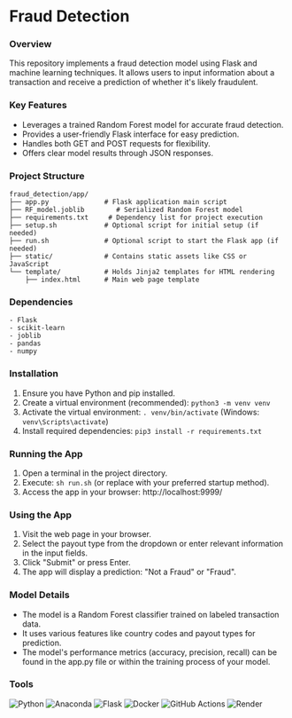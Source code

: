 # Fraud Detection

### Overview

This repository implements a fraud detection model using Flask and machine learning techniques. It allows users to input information about a transaction and receive a prediction of whether it's likely fraudulent.

### Key Features

- Leverages a trained Random Forest model for accurate fraud detection.
- Provides a user-friendly Flask interface for easy prediction.
- Handles both GET and POST requests for flexibility.
- Offers clear model results through JSON responses.

### Project Structure

```
fraud_detection/app/
├── app.py              # Flask application main script
├── RF_model.joblib        # Serialized Random Forest model
├── requirements.txt     # Dependency list for project execution
├── setup.sh            # Optional script for initial setup (if needed)
├── run.sh              # Optional script to start the Flask app (if needed)
├── static/             # Contains static assets like CSS or JavaScript
└── template/           # Holds Jinja2 templates for HTML rendering
    ├── index.html      # Main web page template
```

### Dependencies

```
- Flask
- scikit-learn
- joblib
- pandas
- numpy
```

### Installation

1. Ensure you have Python and pip installed.
2. Create a virtual environment (recommended): `python3 -m venv venv`
3. Activate the virtual environment: `. venv/bin/activate` (Windows: `venv\Scripts\activate`)
4. Install required dependencies: `pip3 install -r requirements.txt`

### Running the App

1. Open a terminal in the project directory.
2. Execute: `sh run.sh` (or replace with your preferred startup method).
3. Access the app in your browser: http://localhost:9999/

### Using the App

1. Visit the web page in your browser.
2. Select the payout type from the dropdown or enter relevant information in the input fields.
3. Click "Submit" or press Enter.
4. The app will display a prediction: "Not a Fraud" or "Fraud".

### Model Details

- The model is a Random Forest classifier trained on labeled transaction data.
- It uses various features like country codes and payout types for prediction.
- The model's performance metrics (accuracy, precision, recall) can be found in the app.py file or within the training process of your model.

### Tools

![Python](https://img.shields.io/badge/python-3670A0?style=for-the-badge&logo=python&logoColor=ffdd54) ![Anaconda](https://img.shields.io/badge/Anaconda-%2344A833.svg?style=for-the-badge&logo=anaconda&logoColor=white) ![Flask](https://img.shields.io/badge/flask-%23000.svg?style=for-the-badge&logo=flask&logoColor=white) ![Docker](https://img.shields.io/badge/docker-%230db7ed.svg?style=for-the-badge&logo=docker&logoColor=white) ![GitHub Actions](https://img.shields.io/badge/github%20actions-%232671E5.svg?style=for-the-badge&logo=githubactions&logoColor=white) ![Render](https://img.shields.io/badge/Render-%46E3B7.svg?style=for-the-badge&logo=render&logoColor=white) 
